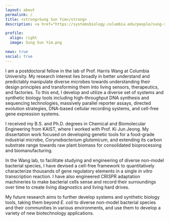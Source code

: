 ```yaml
---
layout: about
permalink: /
title: <strong>Sung Sun Yim</strong>
description: <a href="https://systemsbiology.columbia.edu/people/sung-sun-yim">Postdoctoral Fellow at Columbia University</a> | Systems & Synthetic Biology

profile:
  align: right
  image: Sung Sun Yim.png

news: true
social: true
---
```


I am a postdoctoral fellow in the lab of Prof. Harris Wang at Columbia University. My research interest lies broadly in better understand and predictably manipulate diverse microbes towards understanding their design principles and transforming them into living sensors, therapeutics, and factories. To this end, I develop and utilize a diverse set of systems and synthetic biology tools including high-throughput DNA synthesis and sequencing technologies, massively parallel reporter assays, directed evolution strategies, DNA-based cellular recording systems, and cell-free gene expression systems.

I received my B.S. and Ph.D. degrees in Chemical and Biomolecular Engineering from KAIST, where I worked with Prof. Ki Jun Jeong. My dissertation work focused on developing genetic tools for a food-grade industrial microbe, <i>Corynebacterium glutamicum</i>, and extending its carbon substrate range towards raw plant biomass for consolidated bioprocessing and biomanufacturing.

In the Wang lab, to facilitate studying and engineering of diverse non-model bacterial species, I have devised a cell-free framework to quantitatively characterize thousands of gene regulatory elements in a single <i>in vitro</i> transcription reaction. I have also engineered CRISPR adaptation machineries to make bacterial cells sense and record their surroundings over time to create living diagnostics and living hard drives.

My future research aims to further develop systems and synthetic biology tools, taking them beyond <i>E. coli</i> to diverse non-model bacterial species and their communities in various environments, and use them to develop a variety of new biotechnology applications.